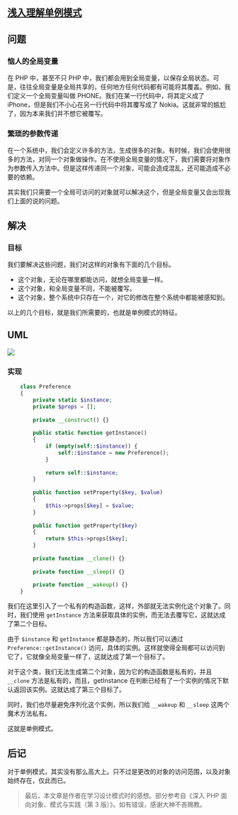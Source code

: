 ## [浅入理解单例模式](https://segmentfault.com/a/1190000011637047)


## 问题

### 恼人的全局变量

在 PHP 中，甚至不只 PHP 中，我们都会用到全局变量，以保存全局状态。可是，往往全局变量是全局共享的，任何地方任何代码都有可能将其覆盖。例如，我们定义一个全局变量叫做 PHONE。我们在某一行代码中，将其定义成了 iPhone，但是我们不小心在另一行代码中将其覆写成了 Nokia。这就非常的尴尬了，因为本来我们并不想它被覆写。

### 繁琐的参数传递

在一个系统中，我们会定义许多的方法，生成很多的对象。有时候，我们会使用很多的方法，对同一个对象做操作。在不使用全局变量的情况下，我们需要将对象作为参数传入方法中。但是这样传递同一个对象，可能会造成混乱，还可能造成不必要的依赖。

其实我们只需要一个全局可访问的对象就可以解决这个，但是全局变量又会出现我们上面的说的问题。

## 解决

### 目标

我们要解决这些问题，我们对这样的对象有下面的几个目标。

* 这个对象，无论在哪里都能访问，就想全局变量一样。
* 这个对象，和全局变量不同，不能被覆写。
* 这个对象，整个系统中只存在一个，对它的修改在整个系统中都能被感知到。

以上的几个目标，就是我们所需要的，也就是单例模式的特征。

## UML

![][0]

### 实现
```php
    class Preference
    {
        private static $instance;
        private $props = [];
        
        private __construct() {}
        
        public static function getInstance()
        {
            if (empty(self::$instance)) {
                self::$instance = new Preference();
            }
            
            return self::$instance;
        }
        
        public function setProperty($key, $value)
        {
            $this->props[$key] = $value;
        }
        
        public function getProperty($key)
        {
            return $this->props[$key];
        }
    
        private function __clone() {}
        
        private function __sleep() {}
        
        private function __wakeup() {}
    }
```
我们在这里引入了一个私有的构造函数，这样，外部就无法实例化这个对象了。同时，我们使用 `getInstance` 方法来获取具体的实例，而无法去覆写它，这就达成了第二个目标。

由于 `$instance` 和 `getInstance` 都是静态的，所以我们可以通过 `Preference::getInstance()` 访问，具体的实例。这样就使得全局都可以访问到它了，它就像全局变量一样了，这就达成了第一个目标了。

对于这个类，我们无法生成第二个对象，因为它的构造函数是私有的，并且 `__clone` 方法是私有的，而且，getInstance 在判断已经有了一个实例的情况下默认返回该实例。这就达成了第三个目标了。

同时，我们也尽量避免序列化这个实例，所以我们给 `__wakeup` 和 `__sleep` 这两个魔术方法私有。

这就是单例模式。

## 后记

对于单例模式，其实没有那么高大上。只不过是更改的对象的访问范围，以及对象始终存在，仅此而已。

> 最后，本文章是作者在学习设计模式时的感想。部分参考自《深入 PHP 面向对象、模式与实践（第 3 版）》。如有错误，感谢大神不吝赐教。

[0]: .//img/1460000011637052.png